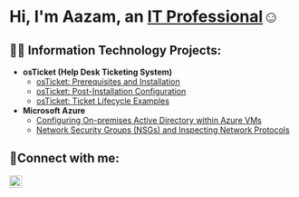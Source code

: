 <h1>Hi, I'm Aazam, an <a href="https://linkedin.com/in/aazam-k">IT Professional</a>☺</h1>

<h2>👨‍💻 Information Technology Projects:</h2>

- <b>osTicket (Help Desk Ticketing System)</b>
  - [osTicket: Prerequisites and Installation](https://github.com/AazamK9/osticket-prereqs)
  - [osTicket: Post-Installation Configuration](https://github.com/AazamK9/post-install-config)
  - [osTicket: Ticket Lifecycle Examples](https://github.com/AazamK9/ticket-lifecycle)
- <b>Microsoft Azure</b>
  - [Configuring On-premises Active Directory within Azure VMs](https://github.com/AazamK9/configure-ad)
  - [Network Security Groups (NSGs) and Inspecting Network Protocols](https://github.com/AazamK9/azure-network-protocols)

<h2>🤳Connect with me:</h2>

[<img align="left" alt="aazam-k-35aab52ba | LinkedIn" width="22px" src="https://cdn.jsdelivr.net/npm/simple-icons@v3/icons/linkedin.svg" />][linkedin]

[linkedin]: https://linkedin.com/in/aazam-k-35aab52ba/
